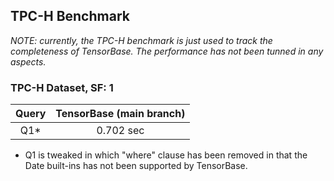 ## TPC-H Benchmark

*NOTE: currently, the TPC-H benchmark is just used to track the completeness of TensorBase. The performance has not been tunned in any aspects.*


### TPC-H Dataset, SF: 1

|Query | TensorBase (main branch)  |
|:----:|:-------------------------:|
| Q1*  | 0.702 sec                  |

* Q1 is tweaked in which "where" clause has been removed in that the Date built-ins has not been supported by TensorBase.
